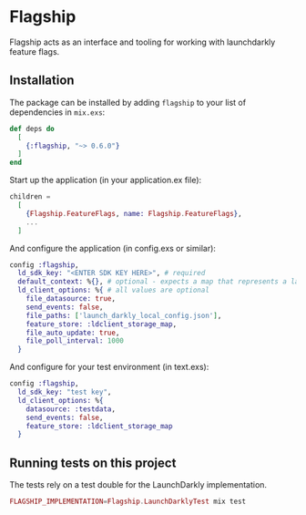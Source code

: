 # Flagship

Flagship acts as an interface and tooling for working with launchdarkly feature flags.

## Installation

The package can be installed by adding `flagship` to your list of dependencies in `mix.exs`:

```elixir
def deps do
  [
    {:flagship, "~> 0.6.0"}
  ]
end
```

Start up the application (in your application.ex file):
```elixir
children =
  [
    {Flagship.FeatureFlags, name: Flagship.FeatureFlags},
    ...
  ]
```

And configure the application (in config.exs or similar):
```elixir
config :flagship,
  ld_sdk_key: "<ENTER SDK KEY HERE>", # required
  default_context: %{}, # optional - expects a map that represents a launchdarkly context (https://docs.launchdarkly.com/home/contexts)
  ld_client_options: %{ # all values are optional
    file_datasource: true,
    send_events: false,
    file_paths: ['launch_darkly_local_config.json'],
    feature_store: :ldclient_storage_map,
    file_auto_update: true,
    file_poll_interval: 1000
  }
```

And configure for your test environment (in text.exs):
```elixir
config :flagship,
  ld_sdk_key: "test key",
  ld_client_options: %{
    datasource: :testdata,
    send_events: false,
    feature_store: :ldclient_storage_map
  }
```

## Running tests on this project
The tests rely on a test double for the LaunchDarkly implementation.
```elixir
FLAGSHIP_IMPLEMENTATION=Flagship.LaunchDarklyTest mix test
```



